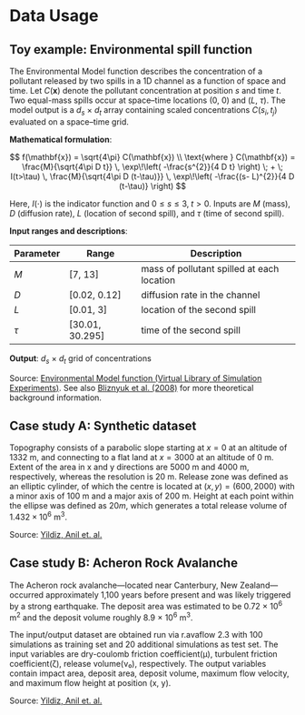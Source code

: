 # Data Usage 

## Toy example: Environmental spill function

The Environmental Model function describes the concentration of a pollutant released by two spills in a 1D channel as a function of space and time. Let $C(\mathbf{x})$ denote the pollutant concentration at position $s$ and time $t$. Two equal-mass spills occur at space–time locations (0, 0) and ($L$, $\tau$). The model output is a $d_s$ × $d_t$ array containing scaled concentrations $C(s_i, t_j)$ evaluated on a space–time grid.

**Mathematical formulation**:

$$
f(\mathbf{x}) = \sqrt{4\pi} C(\mathbf{x}) \\
\text{where  } C(\mathbf{x}) = \frac{M}{\sqrt{4\pi D t}} \, \exp\!\left( -\frac{s^{2}}{4 D t} \right)
\; + \; I(t>\tau) \, \frac{M}{\sqrt{4\pi D (t-\tau)}} \, \exp\!\left( -\frac{(s- L)^{2}}{4 D (t-\tau)} \right)
$$

Here, $I(\cdot)$ is the indicator function and $0 \le s \le 3,\; t>0$. Inputs are $M$ (mass), $D$ (diffusion rate), $L$ (location of second spill), and $\tau$ (time of second spill).

**Input ranges and descriptions**:

| Parameter | Range            | Description                                   |
| --------- | ---------------- | --------------------------------------------- |
| $M$       | [7, 13]          | mass of pollutant spilled at each location    |
| $D$       | [0.02, 0.12]     | diffusion rate in the channel                 |
| $L$       | [0.01, 3]        | location of the second spill                  |
| $\tau$    | [30.01, 30.295]  | time of the second spill                      |

**Output**: $d_s$ × $d_t$ grid of concentrations

Source: [Environmental Model function (Virtual Library of Simulation Experiments)](https://www.sfu.ca/~ssurjano/environ.html). See also [Bliznyuk et al. (2008)](https://www.jstor.org/stable/27594307) for more theoretical background information.

## Case study A: Synthetic dataset

Topography consists of a parabolic slope starting at $x = 0$ at an altitude of $1332\ \mathrm{m}$, and connecting to a flat land at $x = 3000$ at an altitude of $0\ \mathrm{m}$. Extent of the area in x and y directions are $5000\ \mathrm{m}$ and $4000\ \mathrm{m}$, respectively, whereas the resolution is $20\ \mathrm{m}$. Release zone was defined as an elliptic cylinder, of which the centre is located at $(x, y) = (600, 2000)$ with a minor axis of $100\ \mathrm{m}$ and a major axis of $200\ \mathrm{m}$. Height at each point within the ellipse was defined as $20 m$, which generates a total release volume of $1.432 \times 10^6\ \mathrm{m}^3$. 

Source: [Yildiz, Anil et. al.](https://www.frontiersin.org/journals/earth-science/articles/10.3389/feart.2022.1032438/full)

## Case study B: Acheron Rock Avalanche

The Acheron rock avalanche—located near Canterbury, New Zealand—occurred approximately 1,100 years before present and was likely triggered by a strong earthquake. The deposit area was estimated to be 0.72 × 10<sup>6</sup> m<sup>2</sup> and the deposit volume roughly 8.9 × 10<sup>6</sup> m<sup>3</sup>.

The input/output dataset are obtained run via r.avaflow 2.3 with 100 simulations as training set and 20 additional simulations as test set. The input variables are dry-coulomb friction coefficient(μ), turbulent friction coefficient(ζ), release volume(ν₀), respectively. The output variables contain impact area, deposit area, deposit volume, maximum flow velocity, and maximum flow height at position (x, y). 

Source: [Yildiz, Anil et. al.](https://www.frontiersin.org/journals/earth-science/articles/10.3389/feart.2022.1032438/full)